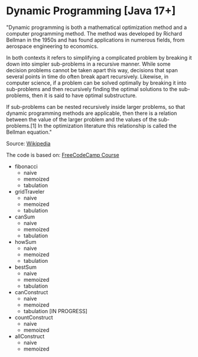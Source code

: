 # Dynamic Programming [Java 17+]

"Dynamic programming is both a mathematical optimization method and a computer programming method. The method was developed by Richard Bellman in the 1950s and has found applications in numerous fields, from aerospace engineering to economics.

In both contexts it refers to simplifying a complicated problem by breaking it down into simpler sub-problems in a recursive manner. While some decision problems cannot be taken apart this way, decisions that span several points in time do often break apart recursively. Likewise, in computer science, if a problem can be solved optimally by breaking it into sub-problems and then recursively finding the optimal solutions to the sub-problems, then it is said to have optimal substructure.

If sub-problems can be nested recursively inside larger problems, so that dynamic programming methods are applicable, then there is a relation between the value of the larger problem and the values of the sub-problems.[1] In the optimization literature this relationship is called the Bellman equation."

Source: [Wikipedia](https://en.wikipedia.org/wiki/Dynamic_programming)

The code is based on: [FreeCodeCamp Course](https://www.youtube.com/watch?v=oBt53YbR9Kk&ab_channel=freeCodeCamp.org)

* fibonacci
  * naive
  * memoized
  * tabulation
* gridTraveler
  * naive
  * memoized
  * tabulation
* canSum
  * naive
  * memoized
  * tabulation
* howSum
  * naive
  * memoized
  * tabulation
* bestSum
  * naive
  * memoized
  * tabulation
* canConstruct
  * naive
  * memoized
  * tabulation [IN PROGRESS]
* countConstruct
  * naive
  * memoized
* allConstruct
  * naive
  * memoized
